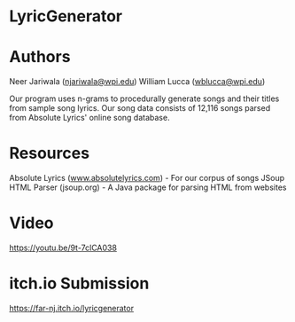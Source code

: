 # LyricGenerator

# Authors
Neer Jariwala (njariwala@wpi.edu)
William Lucca (wblucca@wpi.edu)

Our program uses n-grams to procedurally generate songs and their titles from
sample song lyrics. Our song data consists of 12,116 songs parsed from Absolute
Lyrics' online song database.

# Resources
Absolute Lyrics (www.absolutelyrics.com) - For our corpus of songs
JSoup HTML Parser (jsoup.org) - A Java package for parsing HTML from websites

# Video
https://youtu.be/9t-7clCA038

# itch.io Submission
https://far-nj.itch.io/lyricgenerator
